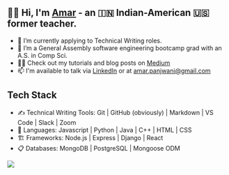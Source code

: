 ## 👋🏽 Hi, I'm [Amar](https://www.linkedin.com/in/amarpan) - an 🇮🇳 Indian-American 🇺🇸 former teacher. 
- 🌱 I’m currently applying to Technical Writing roles.
- 🔭 I’m a General Assembly software engineering bootcamp grad with an A.S. in Comp Sci.
- 👨‍🏫   Check out my tutorials and blog posts on [Medium](https://medium.com/@amarpan)
- 📫 I'm available to talk via [LinkedIn](https://www.linkedin.com/in/amarpan) or at amar.panjwani@gmail.com
<!-- 👯 I’m looking to collaborate on ... -->
<!-- 🤔 I’m looking for help with ... -->
<!-- [![Anurag's GitHub stats](https://github-readme-stats.vercel.app/api?username=amarpan)](https://github.com/anuraghazra/github-readme-stats) -->

## Tech Stack
- ✍️   Technical Writing Tools:      		Git | GitHub (obviously) | Markdown | VS Code | Slack | Zoom   
- 💼  Languages:  		Javascript | Python | Java  | C++ | HTML | CSS   
- 🏗️  Frameworks:                       		Node.js | Express | Django | React   
- 📋    Databases:                          		MongoDB | PostgreSQL | Mongoose ODM   
<!--![](https://visitor-badge.glitch.me/badge?page_id=sdkdeepa.sdk.deepa) -->
![](https://visitor-badge.glitch.me/badge?page_id=amarpan.amarpan)

<br />
